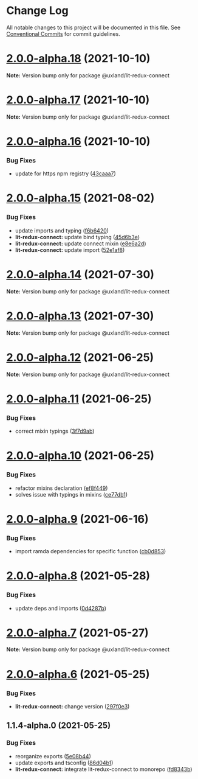 # Change Log

All notable changes to this project will be documented in this file.
See [Conventional Commits](https://conventionalcommits.org) for commit guidelines.

# [2.0.0-alpha.18](https://github.com/uxland/lit/compare/@uxland/lit-redux-connect@2.0.0-alpha.17...@uxland/lit-redux-connect@2.0.0-alpha.18) (2021-10-10)

**Note:** Version bump only for package @uxland/lit-redux-connect





# [2.0.0-alpha.17](https://github.com/uxland/lit/compare/@uxland/lit-redux-connect@2.0.0-alpha.16...@uxland/lit-redux-connect@2.0.0-alpha.17) (2021-10-10)

**Note:** Version bump only for package @uxland/lit-redux-connect





# [2.0.0-alpha.16](https://github.com/uxland/lit/compare/@uxland/lit-redux-connect@2.0.0-alpha.15...@uxland/lit-redux-connect@2.0.0-alpha.16) (2021-10-10)


### Bug Fixes

* update for https npm registry ([43caaa7](https://github.com/uxland/lit/commit/43caaa7115605279ee77f92a89113ee8940a4941))





# [2.0.0-alpha.15](https://github.com/uxland/lit/compare/@uxland/lit-redux-connect@2.0.0-alpha.14...@uxland/lit-redux-connect@2.0.0-alpha.15) (2021-08-02)


### Bug Fixes

* update imports and typing ([f6b6420](https://github.com/uxland/lit/commit/f6b6420e4e1f68f15d4bb8f18d4935aaf15a90ff))
* **lit-redux-connect:** update bind typing ([45d6b3e](https://github.com/uxland/lit/commit/45d6b3e0e578d506b10b84b49c0395e90a17e50e))
* **lit-redux-connect:** update connect mixin ([e8e6a2d](https://github.com/uxland/lit/commit/e8e6a2d31436663d668886092e5ee455f24b10e5))
* **lit-redux-connect:** update import ([52e1af8](https://github.com/uxland/lit/commit/52e1af8f6bff22f649a3bb3b9deab1de163dfbc1))





# [2.0.0-alpha.14](https://github.com/uxland/lit/compare/@uxland/lit-redux-connect@2.0.0-alpha.13...@uxland/lit-redux-connect@2.0.0-alpha.14) (2021-07-30)

**Note:** Version bump only for package @uxland/lit-redux-connect





# [2.0.0-alpha.13](https://github.com/uxland/lit/compare/@uxland/lit-redux-connect@2.0.0-alpha.12...@uxland/lit-redux-connect@2.0.0-alpha.13) (2021-07-30)

**Note:** Version bump only for package @uxland/lit-redux-connect





# [2.0.0-alpha.12](https://github.com/uxland/lit/compare/@uxland/lit-redux-connect@2.0.0-alpha.11...@uxland/lit-redux-connect@2.0.0-alpha.12) (2021-06-25)

**Note:** Version bump only for package @uxland/lit-redux-connect





# [2.0.0-alpha.11](https://github.com/uxland/lit/compare/@uxland/lit-redux-connect@2.0.0-alpha.10...@uxland/lit-redux-connect@2.0.0-alpha.11) (2021-06-25)


### Bug Fixes

* correct mixin typings ([3f7d9ab](https://github.com/uxland/lit/commit/3f7d9abca478328e4b06ab2a908f2c3b34b0a78f))





# [2.0.0-alpha.10](https://github.com/uxland/lit/compare/@uxland/lit-redux-connect@2.0.0-alpha.9...@uxland/lit-redux-connect@2.0.0-alpha.10) (2021-06-25)


### Bug Fixes

* refactor mixins declaration ([ef8f449](https://github.com/uxland/lit/commit/ef8f449337f416c54e3196109656a72d0e836dbc))
* solves issue with typings in mixins ([ce77db1](https://github.com/uxland/lit/commit/ce77db16e4d7f413d3a39ba986941905b78e1614))





# [2.0.0-alpha.9](https://github.com/uxland/lit/compare/@uxland/lit-redux-connect@2.0.0-alpha.8...@uxland/lit-redux-connect@2.0.0-alpha.9) (2021-06-16)


### Bug Fixes

* import ramda dependencies for specific function ([cb0d853](https://github.com/uxland/lit/commit/cb0d8530ac56848fddb99eea10165a66526d51e5))





# [2.0.0-alpha.8](https://github.com/uxland/lit/compare/@uxland/lit-redux-connect@2.0.0-alpha.7...@uxland/lit-redux-connect@2.0.0-alpha.8) (2021-05-28)


### Bug Fixes

* update deps and imports ([0d4287b](https://github.com/uxland/lit/commit/0d4287b2b11bab8f8d6358dac57ce16ae5579bde))





# [2.0.0-alpha.7](https://github.com/uxland/lit/compare/@uxland/lit-redux-connect@2.0.0-alpha.6...@uxland/lit-redux-connect@2.0.0-alpha.7) (2021-05-27)

**Note:** Version bump only for package @uxland/lit-redux-connect





# [2.0.0-alpha.6](https://github.com/uxland/lit/compare/@uxland/lit-redux-connect@1.1.4-alpha.0...@uxland/lit-redux-connect@2.0.0-alpha.6) (2021-05-25)


### Bug Fixes

* **lit-redux-connect:** change version ([297f0e3](https://github.com/uxland/lit/commit/297f0e3cea7bb2bb130bdddb69d0836fc3e41bfa))





## 1.1.4-alpha.0 (2021-05-25)


### Bug Fixes

* reorganize exports ([5e08b44](https://github.com/uxland/lit/commit/5e08b44998179d4801ee679d03735eca90bcd9e1))
* update exports and tsconfig ([86d04b1](https://github.com/uxland/lit/commit/86d04b1a86be5bb25ae795a1154dc4de277e0fe7))
* **lit-redux-connect:** integrate lit-redux-connect to monorepo ([fd8343b](https://github.com/uxland/lit/commit/fd8343b7f3632b8c9794f5311d334f9f3ba06820))
